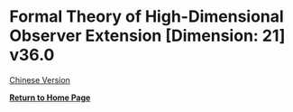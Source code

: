 # Formal Theory of High-Dimensional Observer Extension [Dimension: 21] v36.0

[Chinese Version](formal_theory_high_dimensional_observer_extension.md)

**[Return to Home Page](../README_en.md)**
